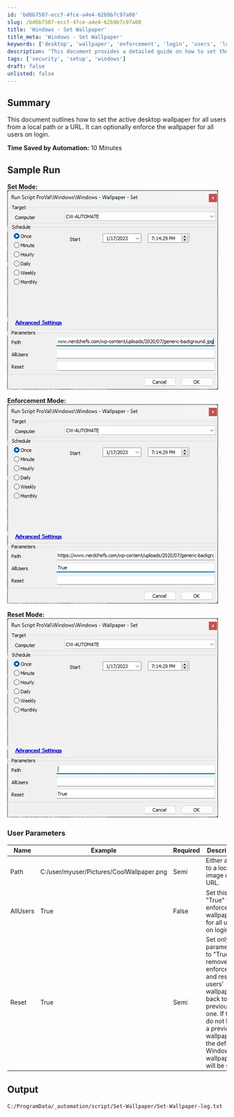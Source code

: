 ```yaml
---
id: 'bd6b7507-eccf-4fce-a4e4-62b9b7c97a08'
slug: /bd6b7507-eccf-4fce-a4e4-62b9b7c97a08
title: 'Windows - Set Wallpaper'
title_meta: 'Windows - Set Wallpaper'
keywords: ['desktop', 'wallpaper', 'enforcement', 'login', 'users', 'local', 'url']
description: 'This document provides a detailed guide on how to set the active desktop wallpaper for all users from a local path or a URL. It includes options for enforcing the wallpaper on user login and resetting to previous wallpapers, along with user parameters and expected output.'
tags: ['security', 'setup', 'windows']
draft: false
unlisted: false
---
```


## Summary

This document outlines how to set the active desktop wallpaper for all users from a local path or a URL. It can optionally enforce the wallpaper for all users on login.

**Time Saved by Automation:** 10 Minutes

## Sample Run

**Set Mode:**
![Set Mode](../../../static/img/docs/bd6b7507-eccf-4fce-a4e4-62b9b7c97a08/image_1.webp)

**Enforcement Mode:**
![Enforcement Mode](../../../static/img/docs/bd6b7507-eccf-4fce-a4e4-62b9b7c97a08/image_2.webp)

**Reset Mode:**
![Reset Mode](../../../static/img/docs/bd6b7507-eccf-4fce-a4e4-62b9b7c97a08/image_3.webp)

### User Parameters

| Name      | Example                                             | Required | Description                                                                                                   |
|-----------|-----------------------------------------------------|----------|---------------------------------------------------------------------------------------------------------------|
| Path      | C:/user/myuser/Pictures/CoolWallpaper.png          | Semi     | Either a path to a local image or a URL.                                                                      |
| AllUsers  | True                                               | False    | Set this to "True" to enforce the wallpaper for all users on login.                                          |
| Reset     | True                                               | Semi     | Set only this parameter to "True" to remove all enforcement and reset all users' wallpapers back to their previous one. If they do not have a previous wallpaper, the default Windows wallpaper will be used. |

## Output

```
C:/ProgramData/_automation/script/Set-Wallpaper/Set-Wallpaper-log.txt
```